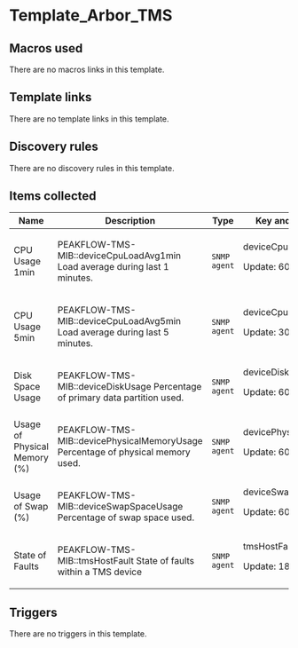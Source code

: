 # Template_Arbor_TMS

## Macros used

There are no macros links in this template.

## Template links

There are no template links in this template.

## Discovery rules

There are no discovery rules in this template.

## Items collected

|Name|Description|Type|Key and additional info|
|----|-----------|----|----|
|CPU Usage 1min|<p>PEAKFLOW-TMS-MIB::deviceCpuLoadAvg1min Load average during last 1 minutes.</p>|`SNMP agent`|deviceCpuLoadAvg1min<p>Update: 60</p>|
|CPU Usage 5min|<p>PEAKFLOW-TMS-MIB::deviceCpuLoadAvg5min Load average during last 5 minutes.</p>|`SNMP agent`|deviceCpuLoadAvg5min<p>Update: 300</p>|
|Disk Space Usage|<p>PEAKFLOW-TMS-MIB::deviceDiskUsage Percentage of primary data partition used.</p>|`SNMP agent`|deviceDiskUsage<p>Update: 60</p>|
|Usage of Physical Memory (%)|<p>PEAKFLOW-TMS-MIB::devicePhysicalMemoryUsage Percentage of physical memory used.</p>|`SNMP agent`|devicePhysicalMemoryUsage<p>Update: 60</p>|
|Usage of Swap (%)|<p>PEAKFLOW-TMS-MIB::deviceSwapSpaceUsage Percentage of swap space used.</p>|`SNMP agent`|deviceSwapSpaceUsage<p>Update: 60</p>|
|State of Faults|<p>PEAKFLOW-TMS-MIB::tmsHostFault State of faults within a TMS device</p>|`SNMP agent`|tmsHostFault<p>Update: 1800</p>|
## Triggers

There are no triggers in this template.

